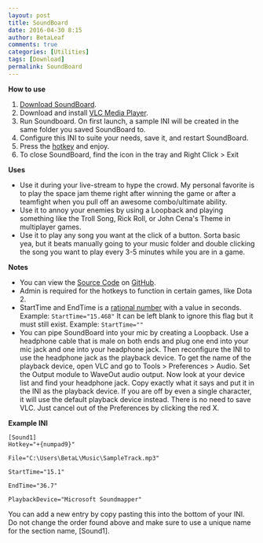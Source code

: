 ```yaml
---
layout: post
title: SoundBoard
date: 2016-04-30 8:15
author: BetaLeaf
comments: true
categories: [Utilities]
tags: [Download]
permalink: SoundBoard
---
```


**How to use**  

1. [<i class="fa fa-download"></i> Download SoundBoard](https://github.com/BetaLeaf/SoundBoard/raw/master/SoundBoard.exe).  
2. Download and install [<i class="fa fa-download"></i> VLC Media Player](https://www.videolan.org/vlc/download-windows.html).  
3. Run Soundboard. On first launch, a sample INI will be created in the same folder you saved SoundBoard to.
4. Configure this INI to suite your needs, save it, and restart SoundBoard.  
5. Press the [hotkey](https://www.autoitscript.com/autoit3/docs/functions/Send.htm) and enjoy.  
6. To close SoundBoard, find the icon in the tray and Right Click > Exit  

**Uses**  

  * Use it during your live-stream to hype the crowd. My personal favorite is to play the space jam theme right after winning the game or after a teamfight when you pull off an awesome combo/ultimate ability.  
  * Use it to annoy your enemies by using a Loopback and playing something like the Troll Song, Rick Roll, or John Cena's Theme in multiplayer games.  
  * Use it to play any song you want at the click of a button. Sorta basic yea, but it beats manually going to your music folder and double clicking the song you want to play every 3-5 minutes while you are in a game.  

**Notes**  

  * You can view the [<i class="fa fa-file-code-o"></i> Source Code](https://github.com/BetaLeaf/SoundBoard/blob/master/SoundBoard.au3) on [<i class="fa fa-github"></i> GitHub](https://github.com/BetaLeaf/SoundBoard/).  
  * Admin is required for the hotkeys to function in certain games, like Dota 2.
  * StartTime and EndTime is a [rational number](https://www.mathsisfun.com/rational-numbers.html) with a value in seconds. Example: ```StartTime="15.468"``` It can be left blank to ignore this flag but it must still exist. Example: ```StartTime=""```  
  * You can pipe SoundBoard into your mic by creating a Loopback. Use a headphone cable that is male on both ends and plug one end into your mic jack and one into your headphone jack. Then reconfigure the INI to use the headphone jack as the playback device. To get the name of the playback device, open VLC and go to Tools > Preferences > Audio. Set the Output module to WaveOut audio output. Now look at your device list and find your headphone jack. Copy exactly what it says and put it in the INI as the playback device. If you are off by even a single character, it will use the default playback device instead. There is no need to save VLC. Just cancel out of the Preferences by clicking the red X.  

**Example INI**  

  ```[Sound1]```  
  ```Hotkey="+{numpad9}"```  
  ```File="C:\Users\BetaL\Music\SampleTrack.mp3"```  
  ```StartTime="15.1"```  
  ```EndTime="36.7"```  
  ```PlaybackDevice="Microsoft Soundmapper"```  

  You can add a new entry by copy pasting this into the bottom of your INI. Do not change the order found above and make sure to use a unique name for the section name, [Sound1].

